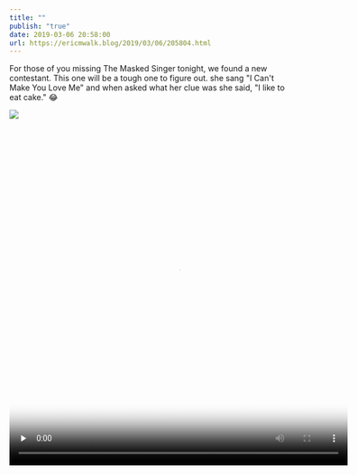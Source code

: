 ```yaml
---
title: ""
publish: "true"
date: 2019-03-06 20:58:00
url: https://ericmwalk.blog/2019/03/06/205804.html
---
```


For those of you missing The Masked Singer tonight, we found a new contestant. This one will be a tough one to figure out. she sang "I Can't Make You Love Me" and when asked what her clue was she said, "I like to eat cake." 😂

![](https://ericmwalk.blog/uploads/2022/6366e59fc7.jpg)

<video controls="controls" playsinline="playsinline" src="https://ericmwalk.blog/uploads/2022/9b647cf70b.mov" poster="https://ericmwalk.blog/uploads/2022/a64cfcdd46.png" preload="none" width="600" height="600" alt=""></video>